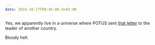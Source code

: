 ```yaml
---
date: 2019-10-17T09:45:00.0+02:00
---
```


Yes, we apparently live in a universe where POTUS sent [that letter](https://twitter.com/JamesGleick/status/1184652333738790912) to the leader of another country.

Bloody hell.
